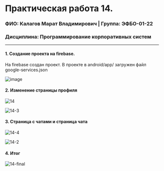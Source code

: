 Практическая работа 14.
=================================
### ФИО: Калагов Марат Владимирович | Группа: ЭФБО-01-22
### Дисциплина: Программирование корпоративных систем

***

#### 1. Создание проекта на firebase.
На firebase создан проект. В проекте в android/app/ загружен файл google-services.json

![image](https://github.com/user-attachments/assets/93ade1b9-f7a2-4d12-bf47-c34c78c4e291)

#### 2. Изменение страницы профиля
![14](https://github.com/user-attachments/assets/a946ac18-d121-4a55-9376-8977f2477fe7)

![14-3](https://github.com/user-attachments/assets/9f6f038e-4fa4-408f-96dc-f2db9b9be707)

#### 3. Страница с чатами и страница чата
![14-4](https://github.com/user-attachments/assets/9d2b97d7-b314-4c93-b03f-ad274754f246)

![14-2](https://github.com/user-attachments/assets/a6d19f16-b9d5-4d6a-8fdc-9dfd59b7b5d7)


#### 4. Итог

 ![14-final](https://github.com/user-attachments/assets/4943fd63-7877-4ae3-b516-75a18fdc4abf)
